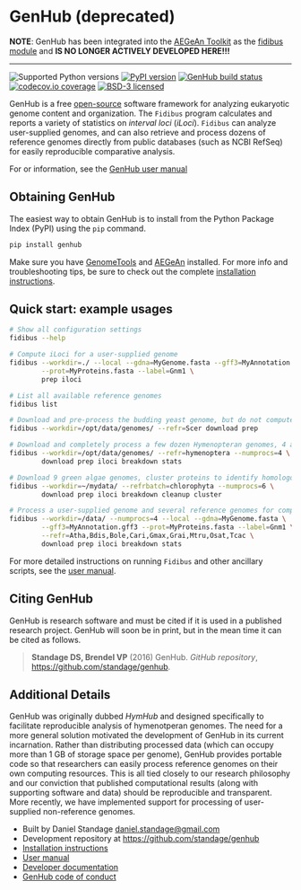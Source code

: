 GenHub (deprecated)
===================

**NOTE**: GenHub has been integrated into the [AEGeAn Toolkit](https://github.com/BrendelGroup/AEGeAn) as the [fidibus module](https://github.com/BrendelGroup/AEGeAn/tree/master/fidibus) and **IS NO LONGER ACTIVELY DEVELOPED HERE!!!**

----------

![Supported Python versions](https://img.shields.io/pypi/pyversions/genhub.svg)
[![PyPI version][pypiv]](https://pypi.python.org/pypi/genhub)
[![GenHub build status][travisbadge]](https://travis-ci.org/standage/genhub)
[![codecov.io coverage][codecovbadge]](https://codecov.io/github/standage/genhub)
[![BSD-3 licensed][bsd]](https://github.com/standage/genhub/blob/master/LICENSE.txt)

GenHub is a free [open-source](LICENSE.txt) software framework for analyzing eukaryotic genome content and organization.
The `Fidibus` program calculates and reports a variety of statistics on *interval loci* (*iLoci*).
`Fidibus` can analyze user-supplied genomes, and can also retrieve and process dozens of reference genomes directly from public databases (such as NCBI RefSeq) for easily reproducible comparative analysis.

For or information, see the [GenHub user manual](docs/MANUAL.md)

## Obtaining GenHub

The easiest way to obtain GenHub is to install from the Python Package Index (PyPI) using the `pip` command.

```bash
pip install genhub
```

Make sure you have [GenomeTools](http://genometools.org) and [AEGeAn](http://brendelgroup.github.io/AEGeAn) installed.
For more info and troubleshooting tips, be sure to check out the complete [installation instructions](docs/INSTALL.md).

## Quick start: example usages

```bash
# Show all configuration settings
fidibus --help

# Compute iLoci for a user-supplied genome
fidibus --workdir=./ --local --gdna=MyGenome.fasta --gff3=MyAnnotation.gff3 \
        --prot=MyProteins.fasta --label=Gnm1 \
        prep iloci

# List all available reference genomes
fidibus list

# Download and pre-process the budding yeast genome, but do not compute iLoci
fidibus --workdir=/opt/data/genomes/ --refr=Scer download prep

# Download and completely process a few dozen Hymenopteran genomes, 4 at a time
fidibus --workdir=/opt/data/genomes/ --refr=hymenoptera --numprocs=4 \
        download prep iloci breakdown stats

# Download 9 green algae genomes, cluster proteins to identify homologous iLoci
fidibus --workdir=~/mydata/ --refrbatch=chlorophyta --numprocs=6 \
        download prep iloci breakdown cleanup cluster

# Process a user-supplied genome and several reference genomes for comparison
fidibus --workdir=/data/ --numprocs=4 --local --gdna=MyGenome.fasta \
        --gff3=MyAnnotation.gff3 --prot=MyProteins.fasta --label=Gnm1 \
        --refr=Atha,Bdis,Bole,Cari,Gmax,Grai,Mtru,Osat,Tcac \
        download prep iloci breakdown stats
```

For more detailed instructions on running `Fidibus` and other ancillary scripts, see the [user manual](docs/MANUAL.md).

## Citing GenHub

GenHub is research software and must be cited if it is used in a published research project.
GenHub will soon be in print, but in the mean time it can be cited as follows.

> **Standage DS, Brendel VP** (2016) GenHub. *GitHub repository*, https://github.com/standage/genhub.

## Additional Details

GenHub was originally dubbed *HymHub* and designed specifically to facilitate reproducible analysis of hymenotperan genomes.
The need for a more general solution motivated the development of GenHub in its current incarnation.
Rather than distributing processed data (which can occupy more than 1 GB of storage space per genome), GenHub provides portable code so that researchers can easily process reference genomes on their own computing resources.
This is all tied closely to our research philosophy and our conviction that published computational results (along with supporting software and data) should be reproducible and transparent.
More recently, we have implemented support for processing of user-supplied non-reference genomes.

- Built by Daniel Standage <daniel.standage@gmail.com>
- Development repository at https://github.com/standage/genhub
- [Installation instructions](docs/INSTALL.md)
- [User manual](docs/MANUAL.md)
- [Developer documentation](docs/DEVELOP.md)
- [GenHub code of conduct](docs/CONDUCT.md)

[travisbadge]: https://img.shields.io/travis/standage/genhub.svg
[pypiv]: https://img.shields.io/pypi/v/genhub.svg
[codecovbadge]: https://img.shields.io/codecov/c/github/standage/genhub.svg
[bsd]: https://img.shields.io/pypi/l/genhub.svg
